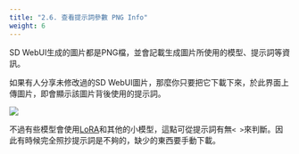 ```yaml
---
title: "2.6. 查看提示詞參數 PNG Info"
weight: 6
---
```


SD WebUI生成的圖片都是PNG檔，並會記載生成圖片所使用的模型、提示詞等資訊。

如果有人分享未修改過的SD WebUI圖片，那麼你只要把它下載下來，於此界面上傳圖片，即會顯示該圖片背後使用的提示詞。

![](../../images/FgnyaOB.webp)

不過有些模型會使用[LoRA](../features/extra-networks/)和其他的小模型，這點可從提示詞有無`< >`來判斷。因此有時候完全照抄提示詞是不夠的，缺少的東西要手動下載。
